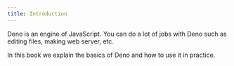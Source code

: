 ```yaml
---
title: Introduction
---
```


Deno is an engine of JavaScript. You can do a lot of jobs with Deno such as editing files, making web server, etc.

In this book we explain the basics of Deno and how to use it in practice.
